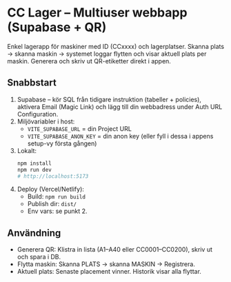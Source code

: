# CC Lager – Multiuser webbapp (Supabase + QR)

Enkel lagerapp för maskiner med ID (CCxxxx) och lagerplatser. Skanna plats → skanna maskin → systemet loggar flytten och visar aktuell plats per maskin. Generera och skriv ut QR-etiketter direkt i appen.

## Snabbstart

1. Supabase – kör SQL från tidigare instruktion (tabeller + policies), aktivera Email (Magic Link) och lägg till din webbadress under Auth URL Configuration.
2. Miljövariabler i host:
   - `VITE_SUPABASE_URL` = din Project URL
   - `VITE_SUPABASE_ANON_KEY` = din anon key
   (eller fyll i dessa i appens setup-vy första gången)
3. Lokalt:
   ```bash
   npm install
   npm run dev
   # http://localhost:5173
   ```
4. Deploy (Vercel/Netlify):
   - Build: `npm run build`
   - Publish dir: `dist/`
   - Env vars: se punkt 2.

## Användning
- Generera QR: Klistra in lista (A1–A40 eller CC0001–CC0200), skriv ut och spara i DB.
- Flytta maskin: Skanna PLATS → skanna MASKIN → Registrera.
- Aktuell plats: Senaste placement vinner. Historik visar alla flyttar.
